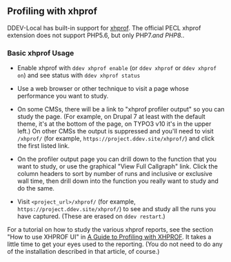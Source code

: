 ## Profiling with xhprof

DDEV-Local has built-in support for [xhprof](https://www.php.net/manual/en/book.xhprof.php). The official PECL xhprof extension does not support PHP5.6, but only PHP7.*and PHP8.*.

### Basic xhprof Usage

* Enable xhprof with `ddev xhprof enable` (or `ddev xhprof` or `ddev xhprof on`) and see status with `ddev xhprof status`
* Use a web browser or other technique to visit a page whose performance you want to study.
  
* On some CMSs, there will be a link to "xhprof profiler output" so you can study the page. (For example, on Drupal 7 at least with the default theme, it's at the bottom of the page, on TYPO3 v10 it's in the upper left.) On other CMSs the output is suppressed and you'll need to visit `/xhprof/` (for example, `https://project.ddev.site/xhprof/`) and click the first listed link.
* On the profiler output page you can drill down to the function that you want to study, or use the graphical "View Full Callgraph" link. Click the column headers to sort by number of runs and inclusive or exclusive wall time, then drill down into the function you really want to study and do the same.
* Visit `<project_url>/xhprof/` (for example, `https://project.ddev.site/xhprof/`) to see and study all the runs you have captured. (These are erased on `ddev restart`.)

For a tutorial on how to study the various xhprof reports, see the section "How to use XHPROF UI" in [A Guide to Profiling with XHPROF](https://inviqa.com/blog/profiling-xhprof). It takes a little time to get your eyes used to the reporting. (You do not need to do any of the installation described in that article, of course.)
